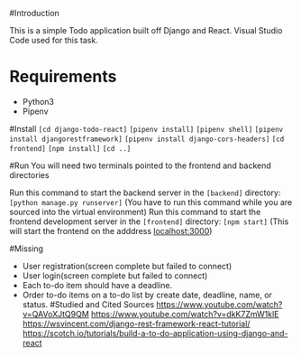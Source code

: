 #Introduction

This is a simple Todo application built off Django and React.
Visual Studio Code used for this task.
# Requirements
* Python3
* Pipenv

#Install
 ```[cd django-todo-react]```
 ```[pipenv install]```
 ```[pipenv shell]```
 ```[pipenv install djangorestframework]```
 ```[pipenv install django-cors-headers]```
 ```[cd frontend]```
 ```[npm install]```
 ```[cd ..]```
 

#Run 
You will need two terminals pointed to the frontend and backend directories 

 Run this command to start the backend server in the ```[backend]``` directory: ```[python manage.py runserver]``` (You have to run this command while you are sourced into the virtual environment)
 Run this command to start the frontend development server in the ```[frontend]``` directory: ```[npm start]``` (This will start the frontend on the adddress [localhost:3000](http://localhost:3000))

#Missing 
- User registration(screen complete but failed to connect)
- User login(screen complete but failed to connect)
- Each to-do item should have a deadline.
- Order to-do items on a to-do list by create date, deadline, name, or status.
#Studied and Cited Sources
https://www.youtube.com/watch?v=QAVoXJtQ9QM
https://www.youtube.com/watch?v=dkK7ZmW1klE
https://wsvincent.com/django-rest-framework-react-tutorial/
https://scotch.io/tutorials/build-a-to-do-application-using-django-and-react
